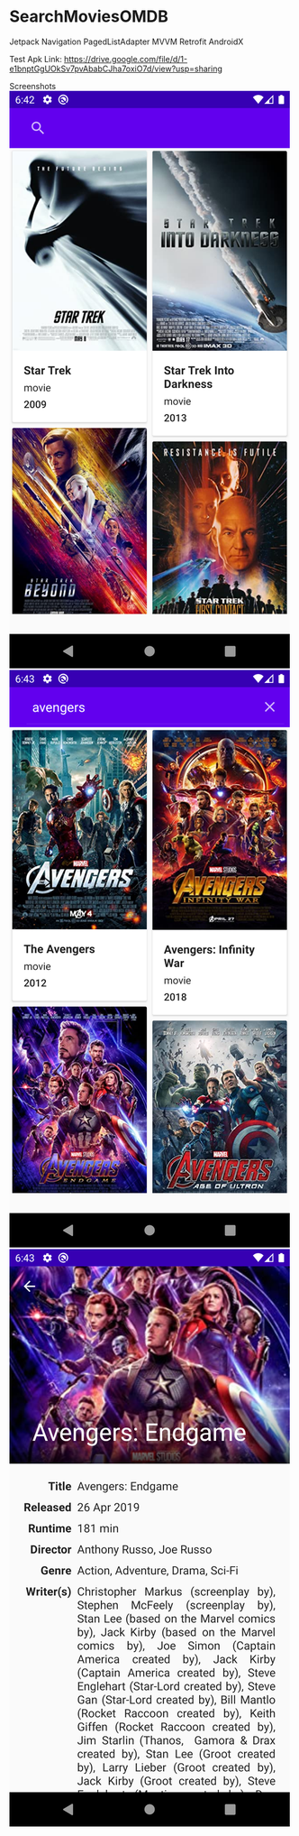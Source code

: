 # SearchMoviesOMDB

Jetpack Navigation PagedListAdapter
MVVM
Retrofit
AndroidX

Test Apk Link: https://drive.google.com/file/d/1-e1bnptGgUOkSv7pvAbabCJha7oxiO7d/view?usp=sharing

Screenshots
![alt text](https://github.com/Deeptimay/SearchMoviesOMDB/blob/master/app/src/main/res/drawable/Screenshot_1599959550.png)
![alt text](https://github.com/Deeptimay/SearchMoviesOMDB/blob/master/app/src/main/res/drawable/Screenshot_1599959610.png)
![alt text](https://github.com/Deeptimay/SearchMoviesOMDB/blob/master/app/src/main/res/drawable/Screenshot_1599959633.png)
